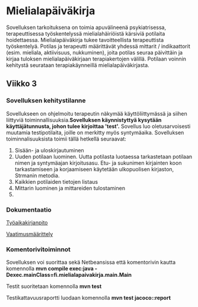 # Mielialapäiväkirja
Sovelluksen tarkoituksena on toimia apuvälineenä psykiatrisessa, terapeuttisessa työskentelyssä mielialahäiriöistä kärsiviä potilaita hoidettaessa. Mielialapäiväkirja tukee tavoitteellista terapeuttista työskentelyä. Potilas ja terapeutti määrittävät yhdessä mittarit / indikaattorit (esim. mieliala, aktiivisuus, nukkuminen), joita potilas seuraa päivittäin ja kirjaa tuloksen mielialapäiväkirjaan terapiakertojen välillä. Potilaan voinnin kehitystä seurataan terapiakäynneillä mielialapäiväkirjasta.

## Viikko 3

### Sovelluksen kehitystilanne
Sovellukseen on ohjelmoitu terapeutin näkymää käyttöliittymässä ja siihen liittyviä toiminnallisuuksia.**Sovelluksen käynnistyttyä kysytään käyttäjätunnusta, johon tulee kirjoittaa 'test'.** Sovellus luo oletusarvoisesti muutamia testipotilaita, joille on merkitty myös syntymäaika. Sovelluksen toiminnalisuuksista toimii tällä hetkellä seuraavat:
1. Sisään- ja uloskirjautuminen
2. Uuden potilaan luominen. Uutta potilasta luotaessa tarkastetaan potilaan nimen ja syntymäajan kirjoitusasu. Etu- ja sukunimen kirjainten koon tarkastamiseen ja korjaamiseen käytetään ulkopuolisen kirjaston, Strmanin metodia. 
3. Kaikkien potilaiden tietojen listaus
4. Mittarin luominen ja mittareiden tulostaminen
7.


### Dokumentaatio

[Työaikakirjanpito](https://github.com/jmjkorte/ot-harjoitustyo/blob/master/dokumentaatio/tyoaikakirjanpito.md)

[Vaatimusmäärittely](https://github.com/jmjkorte/ot-harjoitustyo/blob/master/dokumentaatio/vaatimusmaarittely.md)


### Komentorivitoiminnot

Sovelluksen voi suorittaa sekä Netbeansissa että komentorivin kautta komennolla **mvn compile exec:java -Dexec.mainClass=fi.mielialapaivakirja.main.Main**

Testit suoritetaan komennolla
**mvn test**

Testikattavuusraportti luodaan komennolla
**mvn test jacoco::report**
